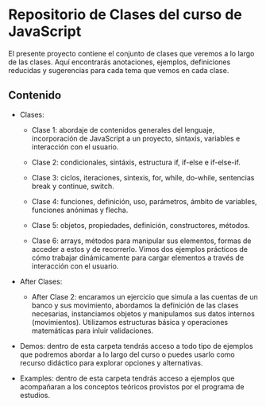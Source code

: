 # Repositorio de Clases del curso de JavaScript

El presente proyecto contiene el conjunto de clases que veremos a lo largo de las clases. Aquí encontrarás anotaciones, ejemplos, definiciones reducidas y sugerencias para cada tema que vemos en cada clase.

## Contenido
- Clases:
    - Clase 1: abordaje de contenidos generales del lenguaje, incorporación de JavaScript a un proyecto, sintaxis, variables e interacción con el usuario.

    - Clase 2: condicionales, sintáxis, estructura if, if-else e if-else-if.

    - Clase 3: ciclos, iteraciones, sintexis, for, while, do-while, sentencias break y continue, switch.

    - Clase 4: funciones, definición, uso, parámetros, ámbito de variables, funciones anónimas y flecha.

    - Clase 5: objetos, propiedades, definición, constructores, métodos.

    - Clase 6: arrays, métodos para manipular sus elementos, formas de acceder a estos y de recorrerlo. Vimos dos ejemplos prácticos de cómo trabajar dinámicamente para cargar elementos a través de interacción con el usuario.

- After Clases:
    - After Clase 2: encaramos un ejercicio que simula a las cuentas de un banco y sus movimiento, abordamos la definición de las clases necesarias, instanciamos objetos y manipulamos sus datos internos (movimientos). Utilizamos estructuras básica y operaciones matemáticas para inluir validaciones.

- Demos: dentro de esta carpeta tendrás acceso a todo tipo de ejemplos que podremos abordar a lo largo del curso o puedes usarlo como recurso didáctico para explorar opciones y alternativas.

- Examples: dentro de esta carpeta tendrás acceso a ejemplos que acompañaran a los conceptos teóricos provistos por el programa de estudios.